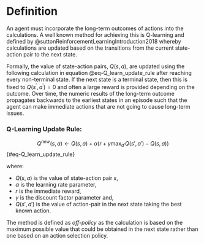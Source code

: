 # Definition

An agent must incorporate the long-term outcomes of actions into the calculations. A well known method for achieving this is Q-learning and defined by @suttonReinforcementLearningIntroduction2018 whereby calculations are updated based on the transitions from the current state-action pair to the next state.

Formally, the value of state-action pairs, $Q(s,a)$, are updated using the following calculation in equation @eq-Q_learn_update_rule after reaching every non-terminal state. If the next state is a terminal state, then this is fixed to $Q(s^\prime,a^\prime)=0$ and often a large reward is provided depending on the outcome. Over time, the numeric results of the long-term outcome propagates backwards to the earliest states in an episode such that the agent can make immediate actions that are not going to cause long-term issues. 

### Q-Learning Update Rule:


$$Q^{new}(s,a)\leftarrow Q(s,a) + \alpha {\bigg (} r + \gamma \max_{a'}Q(s',a') - Q(s,a) {\bigg )}$${#eq-Q_learn_update_rule}

where:
- $Q(s,a)$ is the value of state-action pair $s$,
- $\alpha$ is the learning rate parameter,
- $r$ is the immediate reward,
- $\gamma$ is the discount factor parameter and,
- $Q(s', a')$ is the value of action-pair in the next state taking the best known action.

The method is defined as *off-policy* as the calculation is based on the maximum possible value that could be obtained in the next state rather than one based on an action selection policy. 
